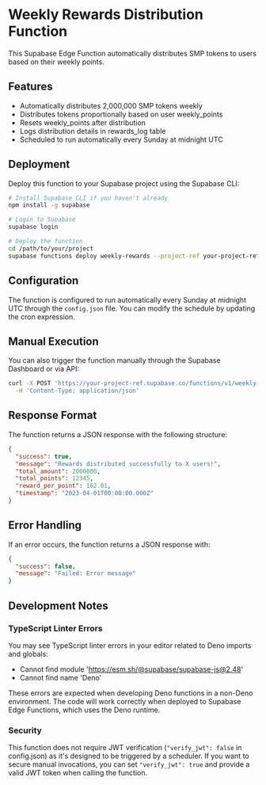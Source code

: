 # Weekly Rewards Distribution Function

This Supabase Edge Function automatically distributes SMP tokens to users based on their weekly points.

## Features

- Automatically distributes 2,000,000 SMP tokens weekly
- Distributes tokens proportionally based on user weekly_points
- Resets weekly_points after distribution
- Logs distribution details in rewards_log table
- Scheduled to run automatically every Sunday at midnight UTC

## Deployment

Deploy this function to your Supabase project using the Supabase CLI:

```bash
# Install Supabase CLI if you haven't already
npm install -g supabase

# Login to Supabase
supabase login

# Deploy the function
cd /path/to/your/project
supabase functions deploy weekly-rewards --project-ref your-project-ref
```

## Configuration

The function is configured to run automatically every Sunday at midnight UTC through the `config.json` file. You can modify the schedule by updating the cron expression.

## Manual Execution

You can also trigger the function manually through the Supabase Dashboard or via API:

```bash
curl -X POST 'https://your-project-ref.supabase.co/functions/v1/weekly-rewards' \
  -H 'Content-Type: application/json'
```

## Response Format

The function returns a JSON response with the following structure:

```json
{
  "success": true,
  "message": "Rewards distributed successfully to X users!",
  "total_amount": 2000000,
  "total_points": 12345,
  "reward_per_point": 162.01,
  "timestamp": "2023-04-01T00:00:00.000Z"
}
```

## Error Handling

If an error occurs, the function returns a JSON response with:

```json
{
  "success": false,
  "message": "Failed: Error message"
}
```

## Development Notes

### TypeScript Linter Errors

You may see TypeScript linter errors in your editor related to Deno imports and globals:

- Cannot find module 'https://esm.sh/@supabase/supabase-js@2.48'
- Cannot find name 'Deno'

These errors are expected when developing Deno functions in a non-Deno environment. The code will work correctly when deployed to Supabase Edge Functions, which uses the Deno runtime.

### Security

This function does not require JWT verification (`"verify_jwt": false` in config.json) as it's designed to be triggered by a scheduler. If you want to secure manual invocations, you can set `"verify_jwt": true` and provide a valid JWT token when calling the function. 